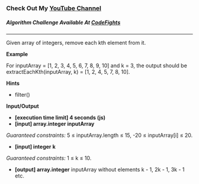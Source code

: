 ### Check Out My [YouTube Channel](https://www.YouTube.com/CodingTutorials360)

##### Algorithm Challenge Available At [CodeFights](https://codefights.com/arcade/intro/level-8/3AgqcKrxbwFhd3Z3R)
---
Given array of integers, remove each kth element from it.

**Example**

For inputArray = [1, 2, 3, 4, 5, 6, 7, 8, 9, 10] and k = 3, the output should be
extractEachKth(inputArray, k) = [1, 2, 4, 5, 7, 8, 10].

**Hints**
-   filter()

**Input/Output**

- **[execution time limit] 4 seconds (js)**
- **[input] array.integer inputArray**

*Guaranteed constraints:*
5 ≤ inputArray.length ≤ 15,
-20 ≤ inputArray[i] ≤ 20.

- **[input] integer k**

*Guaranteed constraints:*
1 ≤ k ≤ 10.

- **[output] array.integer**
inputArray without elements k - 1, 2k - 1, 3k - 1 etc.
